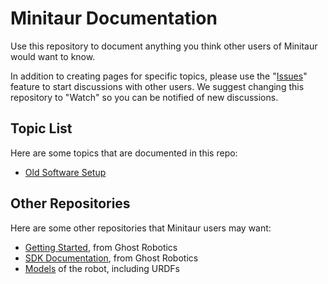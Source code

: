 # Minitaur Documentation

Use this repository to document anything you think other users of Minitaur would want to know. 

In addition to creating pages for specific topics, please use the "[Issues](https://github.com/minitaur-users/docs/issues)" feature to start discussions with other users. We suggest changing this repository to "Watch" so you can be notified of new discussions.

## Topic List

Here are some topics that are documented in this repo:

* [Old Software Setup](./Minitaur%20software%20setup.txt)

## Other Repositories

Here are some other repositories that Minitaur users may want:

* [Getting Started](http://ghostrobotics.gitlab.io/SDK/Minitaur.html#getting-started), from Ghost Robotics
* [SDK Documentation](http://ghostrobotics.gitlab.io/SDK/index.html), from Ghost Robotics
* [Models](https://github.com/minitaur-users/models) of the robot, including URDFs

